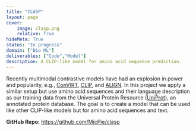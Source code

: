 ```yaml
---
title: "CLASP"
layout: page
cover:
    image: clasp.png
    relative: True
hideMeta: True
status: "In progress"
domain: ["Bio ML"]
deliverables: ["Code","Model"]
description: A CLIP-like model for amino acid sequence prediction.
---
```


Recently multimodal contrastive models have had an explosion in power and popularity, e.g., [ConVIRT](https://arxiv.org/abs/2010.00747), [CLIP](https://openai.com/blog/clip/), and [ALIGN](https://arxiv.org/abs/2102.05918). In this project we apply a similar setup but use amino acid sequences and their language description as our training data from the Universal Protein Resource ([UniProt](https://www.uniprot.org/)), an annotated protein database. The goal is to create a model that can be used like other CLIP-like models but for amino acid sequences and text.

**GitHub Repo:** https://github.com/MicPie/clasp
